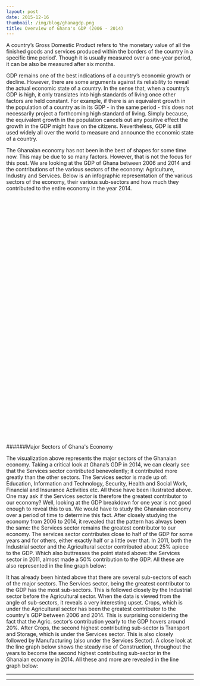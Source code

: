 ```yaml
---
layout: post
date: 2015-12-16
thumbnail: /img/blog/ghanagdp.png
title: Overview of Ghana's GDP (2006 - 2014)
---
```

A country’s Gross Domestic Product refers to ‘the monetary value of all the finished goods and services produced within the borders of the country in a specific time period’. Though it is usually measured over a one-year period, it can be also be measured after six months. 

GDP remains one of the best indications of a country’s economic growth or decline. However, there are some arguments against its reliability to reveal the actual economic state of a country. In the sense that, when a country’s GDP is high, it only translates into high standards of living once other factors are held constant. For example, if there is an equivalent growth in the population of a country as in its GDP - in the same period -  this does not necessarily project a forthcoming high standard of living. Simply because, the equivalent growth in the population cancels out any positive effect the growth in the GDP might have on the citizens. Nevertheless, GDP is still used widely all over the world to measure and announce the economic state of a country.

The Ghanaian economy has not been in the best of shapes for some time now. This may be due to so many factors. However, that is not the focus for this post. We are looking at the GDP of Ghana between 2006 and 2014 and the contributions of the various sectors of the economy: Agriculture, Industry and Services. Below is an infographic representation of the various sectors of the economy, their various sub-sectors and how much they contributed to the entire economy in the year 2014.  

<div id="chart" style="height:650px;"></div>

######Major Sectors of Ghana's Economy

The visualization above represents the major sectors of the Ghanaian economy. Taking a critical look at Ghana’s GDP in 2014, we can clearly see that the Services sector contributed benevolently; it contributed more greatly than the other sectors. The Services sector is made up of: Education, Information and Technology, Security, Health and Social Work, Financial and Insurance Activities etc. All these have been illustrated above. One may ask if the Services sector is therefore the greatest contributor to our economy? Well, looking at the GDP breakdown for one year is not good enough to reveal this to us. We would have to study the Ghanaian economy over a period of time to determine this fact. After closely studying the economy from 2006 to 2014, it revealed that the pattern has always been the same: the Services sector remains the greatest contributor to our economy. The services sector contributes close to half of the GDP for some years and for others, either exactly half or a little over that. In 2011, both the Industrial sector and the Agricultural sector contributed about 25% apiece to the GDP. Which also buttresses the point stated above: the Services sector in 2011, almost made a 50% contribution to the GDP. All these are also represented in the line graph below:

<div id="overall-gdp"></div>
It has already been hinted above that there are several sub-sectors of each of the major sectors. The Services sector, being the greatest contributor to the GDP has the most sub-sectors. This is followed closely by the Industrial sector before the Agricultural sector. When the data is viewed from the angle of sub-sectors, it reveals a very interesting upset. Crops, which is under the Agricultural sector has been the greatest contributor to the country's GDP between 2006 and 2014. This is surprising considering the fact that the Agric. sector’s contribution yearly to the GDP hovers around 20%. After Crops, the second highest contributing sub-sector is Transport and Storage, which is under the Services sector. This is also closely followed by Manufacturing (also under the Services Sector). A close look at the line graph below shows the steady rise of Construction, throughout the years to become the second highest contributing sub-sector in the Ghanaian economy in 2014. All these and more are revealed in the line graph below:

<div id="sector-gdp"></div>


<script src="http://www.d3plus.org/js/d3.js"></script>
<script src="http://www.d3plus.org/js/d3plus.js"></script>

<!-- create container element for visualization -->
<div id="overall-gdp"></div>
<hr />
<hr />
<div id="sector-gdp"></div>
<script>

  // sample data array
  var sample_data = [
    {"year": 2006, "name":"Crops", "details": "Details", "value": 21.3},
    {"year": 2007, "name":"Crops", "value": 20.3 },
    {"year": 2008, "name":"Crops", "value": 22.4},
    {"year": 2009, "name":"Crops", "value": 23.6 },
    {"year": 2010, "name":"Crops", "value": 21.7},
    {"year": 2011, "name":"Crops", "value": 19.1},
    {"year": 2012, "name":"Crops", "value": 17.2},
    {"year": 2013, "name":"Crops", "value": 17.4},
    {"year": 2014, "name":"Crops", "value": 16.8},
    {"year": 2006, "name":"Livestock", "value": 2.5},
    {"year": 2007, "name":"Livestock", "value": 2.3},
    {"year": 2008, "name":"Livestock", "value": 2.1},
    {"year": 2009, "name":"Livestock", "value": 2},
    {"year": 2010, "name":"Livestock", "value": 2},
    {"year": 2011, "name":"Livestock", "value": 1.8},
    {"year": 2012, "name":"Livestock", "value": 1.6},
    {"year": 2013, "name":"Livestock", "value": 1.4},
    {"year": 2014, "name":"Livestock", "value": 1.2},
    {"year": 2006, "name":"Forestry and Logging", "value": 4.1},
    {"year": 2007, "name":"Forestry and Logging", "value": 4.2},
    {"year": 2008, "name":"Forestry and Logging", "value": 3.7},
    {"year": 2009, "name":"Forestry and Logging", "value": 3.7},
    {"year": 2010, "name":"Forestry and Logging", "value": 3.7},
    {"year": 2011, "name":"Forestry and Logging", "value": 2.8},
    {"year": 2012, "name":"Forestry and Logging", "value": 2.6},
    {"year": 2013, "name":"Forestry and Logging", "value": 2.2},
    {"year": 2014, "name":"Forestry and Logging", "value": 2.3},
    {"year": 2006, "name":"Fishing", "value": 2.5},
    {"year": 2007, "name":"Fishing", "value": 2.3},
    {"year": 2008, "name":"Fishing", "value": 2.7},
    {"year": 2009, "name":"Fishing", "value": 2.5},
    {"year": 2010, "name":"Fishing", "value": 2.3},
    {"year": 2011, "name":"Fishing", "value": 1.7},
    {"year": 2012, "name":"Fishing", "value": 1.5},
    {"year": 2013, "name":"Fishing", "value": 1.4},
    {"year": 2014, "name":"Fishing", "value": 1.2},
    {"year": 2006, "name":"Mining and Quarrying", "value": 2.8},
    {"year": 2007, "name":"Mining and Quarrying", "value": 2.8},
    {"year": 2008, "name":"Mining and Quarrying", "value": 2.4},
    {"year": 2009, "name":"Mining and Quarrying", "value": 2.1},
    {"year": 2010, "name":"Mining and Quarrying", "value": 2.3},
    {"year": 2011, "name":"Mining and Quarrying", "value": 8.4},
    {"year": 2012, "name":"Mining and Quarrying", "value": 9.5},
    {"year": 2013, "name":"Mining and Quarrying", "value": 9.4},
    {"year": 2014, "name":"Mining and Quarrying", "value": 8}, 
    {"year": 2006, "name":"Manufacturing", "value": 10.2},
    {"year": 2007, "name":"Manufacturing", "value": 9.1},
    {"year": 2008, "name":"Manufacturing", "value": 7.9},
    {"year": 2009, "name":"Manufacturing", "value": 6.9},
    {"year": 2010, "name":"Manufacturing", "value": 6.8},
    {"year": 2011, "name":"Manufacturing", "value": 6.9},
    {"year": 2012, "name":"Manufacturing", "value": 5.8},
    {"year": 2013, "name":"Manufacturing", "value": 5.3},
    {"year": 2014, "name":"Manufacturing", "value": 4.9}, 
    {"year": 2006, "name":"Electricity", "value": 0.8},
    {"year": 2007, "name":"Electricity", "value": 0.6},
    {"year": 2008, "name":"Electricity", "value": 0.5},
    {"year": 2009, "name":"Electricity", "value": 0.5},
    {"year": 2010, "name":"Electricity", "value": 0.6},
    {"year": 2011, "name":"Electricity", "value": 0.5},
    {"year": 2012, "name":"Electricity", "value": 0.5},
    {"year": 2013, "name":"Electricity", "value": 0.4},
    {"year": 2014, "name":"Electricity", "value": 0.4}, 
    {"year": 2006, "name":"Water and Sewerage", "value": 1.3},
    {"year": 2007, "name":"Water and Sewerage", "value": 1},
    {"year": 2008, "name":"Water and Sewerage", "value": 0.8},
    {"year": 2009, "name":"Water and Sewerage", "value": 0.7},
    {"year": 2010, "name":"Water and Sewerage", "value": 0.8},
    {"year": 2011, "name":"Water and Sewerage", "value": 0.8},
    {"year": 2012, "name":"Water and Sewerage", "value": 0.7},
    {"year": 2013, "name":"Water and Sewerage", "value": 0.6},
    {"year": 2014, "name":"Water and Sewerage", "value": 0.5}, 
    {"year": 2006, "name":"Construction", "value": 5.7},
    {"year": 2007, "name":"Construction", "value": 7.2},
    {"year": 2008, "name":"Construction", "value": 8.7},
    {"year": 2009, "name":"Construction", "value": 8.8},
    {"year": 2010, "name":"Construction", "value": 8.5},
    {"year": 2011, "name":"Construction", "value": 8.9},
    {"year": 2012, "name":"Construction", "value": 11.5},
    {"year": 2013, "name":"Construction", "value": 12},
    {"year": 2014, "name":"Construction", "value": 12.7},    
    {"year": 2006, "name":"Trade Repair Of Vehicles, Household Goods", "value": 6.4},
    {"year": 2007, "name":"Trade Repair Of Vehicles, Household Goods", "value": 6.1},
    {"year": 2008, "name":"Trade Repair Of Vehicles, Household Goods", "value": 6},
    {"year": 2009, "name":"Trade Repair Of Vehicles, Household Goods", "value": 5.9},
    {"year": 2010, "name":"Trade Repair Of Vehicles, Household Goods", "value": 6.2},
    {"year": 2011, "name":"Trade Repair Of Vehicles, Household Goods", "value": 5.9},
    {"year": 2012, "name":"Trade Repair Of Vehicles, Household Goods", "value": 5.6},
    {"year": 2013, "name":"Trade Repair Of Vehicles, Household Goods", "value": 5.8},
    {"year": 2014, "name":"Trade Repair Of Vehicles, Household Goods", "value": 5.6},
    {"year": 2006, "name":"Hotels and Restaurants", "value": 5},
    {"year": 2007, "name":"Hotels and Restaurants", "value": 5.6},
    {"year": 2008, "name":"Hotels and Restaurants", "value": 6},
    {"year": 2009, "name":"Hotels and Restaurants", "value": 6.2},
    {"year": 2010, "name":"Hotels and Restaurants", "value": 6},
    {"year": 2011, "name":"Hotels and Restaurants", "value": 5.4},
    {"year": 2012, "name":"Hotels and Restaurants", "value": 4.8},
    {"year": 2013, "name":"Hotels and Restaurants", "value": 5.8},
    {"year": 2014, "name":"Hotels and Restaurants", "value": 5.6},
    {"year": 2006, "name":"Transport and Storage", "value": 13.2},
    {"year": 2007, "name":"Transport and Storage", "value": 13.1},
    {"year": 2008, "name":"Transport and Storage", "value": 11.4},
    {"year": 2009, "name":"Transport and Storage", "value": 10.5},
    {"year": 2010, "name":"Transport and Storage", "value": 10.6},
    {"year": 2011, "name":"Transport and Storage", "value": 10.7},
    {"year": 2012, "name":"Transport and Storage", "value": 11},
    {"year": 2013, "name":"Transport and Storage", "value": 11.2},
    {"year": 2014, "name":"Transport and Storage", "value": 12.3},  
    {"year": 2006, "name":"Information and communication", "value": 2.7},
    {"year": 2007, "name":"Information and communication", "value": 2.4},
    {"year": 2008, "name":"Information and communication", "value": 2.2},
    {"year": 2009, "name":"Information and communication", "value": 1.8},
    {"year": 2010, "name":"Information and communication", "value": 1.9},
    {"year": 2011, "name":"Information and communication", "value": 1.8},
    {"year": 2012, "name":"Information and communication", "value": 2.2},
    {"year": 2013, "name":"Information and communication", "value": 1.7},
    {"year": 2014, "name":"Information and communication", "value": 2.3},  
    {"year": 2006, "name":"Financial and Insurance Activities", "value": 2.7},
    {"year": 2007, "name":"Financial and Insurance Activities", "value": 3.4},
    {"year": 2008, "name":"Financial and Insurance Activities", "value": 3.8},
    {"year": 2009, "name":"Financial and Insurance Activities", "value": 4.3},
    {"year": 2010, "name":"Financial and Insurance Activities", "value": 5.2},
    {"year": 2011, "name":"Financial and Insurance Activities", "value": 4.4},
    {"year": 2012, "name":"Financial and Insurance Activities", "value": 4.7},
    {"year": 2013, "name":"Financial and Insurance Activities", "value": 6.5},
    {"year": 2014, "name":"Financial and Insurance Activities", "value": 8.4},  
    {"year": 2006, "name":"Real Estate, Professional, Administrative and Support Service activities", "value": 5.1},
    {"year": 2007, "name":"Real Estate, Professional, Administrative and Support Service activities", "value": 4.7},
    {"year": 2008, "name":"Real Estate, Professional, Administrative and Support Service activities", "value": 4.1},
    {"year": 2009, "name":"Real Estate, Professional, Administrative and Support Service activities", "value": 4.1},
    {"year": 2010, "name":"Real Estate, Professional, Administrative and Support Service activities", "value": 4.5},
    {"year": 2011, "name":"Real Estate, Professional, Administrative and Support Service activities", "value": 4.6},
    {"year": 2012, "name":"Real Estate, Professional, Administrative and Support Service activities", "value": 4.8},
    {"year": 2013, "name":"Real Estate, Professional, Administrative and Support Service activities", "value": 3.9},
    {"year": 2014, "name":"Real Estate, Professional, Administrative and Support Service activities", "value": 3.6},  
    {"year": 2006, "name":"Education", "value": 3.7},
    {"year": 2007, "name":"Education", "value": 3.9},
    {"year": 2008, "name":"Education", "value": 3.9},
    {"year": 2009, "name":"Education", "value": 4.2},
    {"year": 2010, "name":"Education", "value": 4.3},
    {"year": 2011, "name":"Education", "value": 4.1},
    {"year": 2012, "name":"Education", "value": 4.3},
    {"year": 2013, "name":"Education", "value": 3.6},
    {"year": 2014, "name":"Education", "value": 3.6},
    {"year": 2006, "name":"ealth And Social Work", "value": 1.4},
    {"year": 2007, "name":"ealth And Social Work", "value": 1.4},
    {"year": 2008, "name":"ealth And Social Work", "value": 1.3},
    {"year": 2009, "name":"ealth And Social Work", "value": 1.4},
    {"year": 2010, "name":"ealth And Social Work", "value": 1.6},
    {"year": 2011, "name":"ealth And Social Work", "value": 1.3},
    {"year": 2012, "name":"ealth And Social Work", "value": 1.3},
    {"year": 2013, "name":"ealth And Social Work", "value": 1.1},
    {"year": 2014, "name":"ealth And Social Work", "value": 1},        
    {"year": 2006, "name":"Community, Social & Personal Service Activitiesk", "value": 3.7},
    {"year": 2007, "name":"Community, Social & Personal Service Activitiesk", "value": 3.7},
    {"year": 2008, "name":"Community, Social & Personal Service Activitiesk", "value": 3.6},
    {"year": 2009, "name":"Community, Social & Personal Service Activitiesk", "value": 3.7},
    {"year": 2010, "name":"Community, Social & Personal Service Activitiesk", "value": 4},
    {"year": 2011, "name":"Community, Social & Personal Service Activitiesk", "value": 3.9},
    {"year": 2012, "name":"Community, Social & Personal Service Activitiesk", "value": 3.7},
    {"year": 2013, "name":"Community, Social & Personal Service Activitiesk", "value": 4.3},
    {"year": 2014, "name":"Community, Social & Personal Service Activitiesk", "value": 4.1},                 
  ]



	var htmlButton = "<h2 id='tooltip-header'>Some More Details</h3><hr />";

                              


  // instantiate d3plus
  var visualization = d3plus.viz()
    .container("#sector-gdp")  // container DIV to hold the visualization
    .data(sample_data)  // data to use with the visualization
    .type("line")       // visualization type
    .title("Break Down of Sub Sectors")
    .id("name")         // key for which our data is unique on
    .text("name")       // key to use for display text
    .height(400)
    .y("value")         // key to use for y-axis
    .x("year")          // key to use for x-axis
		.format({
	      		"text": function(text, key) {
	        	    if (text === "value") {
			          return "Value";
			        }
	 		        else {
	 		          return d3plus.string.title(text, key);
	 		        }
	        
	      		},
		      	"number": function(number, key) {
		          var formatted = d3plus.number.format(number, key)
		          if (key.key === "value") {
		        	return formatted + " %"
		          }
		          else {
		            return formatted
		          }
		          
		        }
			})
    .draw()             // finally, draw the visualization!

</script>

<script>

  // sample data array
  var sample_data = [
    {"year": 2006, "name":"Agriculture", "details": "Details", "value": 30.4},
    {"year": 2007, "name":"Agriculture", "value": 29.1 },
    {"year": 2008, "name":"Agriculture", "value": 31.0},
    {"year": 2009, "name":"Agriculture", "value": 31.8 },
    {"year": 2010, "name":"Agriculture", "value": 29.8},
    {"year": 2011, "name":"Agriculture", "value": 25.3},
    {"year": 2012, "name":"Agriculture", "value": 22.9},
    {"year": 2013, "name":"Agriculture", "value": 22.4},
    {"year": 2014, "name":"Agriculture", "value": 21.5},
    {"year": 2006, "name":"Services", "value": 48.8},
		{"year": 2007, "name":"Services", "value": 50.2},
		{"year": 2008, "name":"Services", "value": 48.6},
		{"year": 2009, "name":"Services", "value": 49.2},
    {"year": 2010, "name":"Services", "value": 51.1},
		{"year": 2011, "name":"Services", "value": 49.1},
    {"year": 2012, "name":"Services", "value": 49.1},
    {"year": 2013, "name":"Services", "value": 49.8},
    {"year": 2014, "name":"Services", "value": 51.9},
    {"year": 2006, "name":"Industry", "value": 20.8},
    {"year": 2007, "name":"Industry", "value": 20.7},
    {"year": 2008, "name":"Industry", "value": 20.4},
    {"year": 2009, "name":"Industry", "value": 19.0},
    {"year": 2010, "name":"Industry", "value": 19.1},
    {"year": 2011, "name":"Industry", "value": 25.6},
    {"year": 2012, "name":"Industry", "value": 28.0},
    {"year": 2013, "name":"Industry", "value": 27.8},
		{"year": 2014, "name":"Industry", "value": 26.6},
    ]


  // instantiate d3plus
  var visualization = d3plus.viz()
    .container("#overall-gdp")  // container DIV to hold the visualization
    .data(sample_data)  // data to use with the visualization
    .type("line")       // visualization type
    .title("Contribution of Major Economic Sectors")
    .id("name")  
    .height(400)      // key for which our data is unique on
    .text("name")       // key to use for display text
    .y("value")         // key to use for y-axis
    .x("year")          // key to use for x-axis
		.format({
	      		"text": function(text, key) {
	        	    if (text === "value") {
			          return "Value";
			        }
	 		        else {
	 		          return d3plus.string.title(text, key);
	 		        }
	        
	      		},
		      	"number": function(number, key) {
		          var formatted = d3plus.number.format(number, key)
		          if (key.key === "value") {
		        	return formatted + " %"
		          }
		          else {
		            return formatted
		          }
		          
		        }
			})
    .draw()             // finally, draw the visualization!

</script>



<script>

var margin = 20,
    diameter = 650;

var color = d3.scale.linear()
    .domain([-1, 5])
    .range(["#ccc", "#cc0000"])
    .interpolate(d3.interpolateHcl);

var pack = d3.layout.pack()
    .padding(2)
    .size([diameter - margin, diameter - margin])
    .value(function(d) { return d.size; })

var svg = d3.select("#chart").append("svg")
    .attr("width", diameter)
    .attr("height", diameter)
  .append("g")
    .attr("transform", "translate(" + diameter / 2 + "," + diameter / 2 + ")");

d3.json("/js/gdpdata.json", function(error, root) {
  if (error) throw error;

  var focus = root,
      nodes = pack.nodes(root),
      view;

  var circle = svg.selectAll("circle")
      .data(nodes)
    .enter().append("circle")
      .attr("class", function(d) { return d.parent ? d.children ? "node" : "node node--leaf" : "node node--root"; })
      .style("fill", function(d) { return d.children ? color(d.depth) : null; })
      .on("click", function(d) { if (focus !== d) zoom(d), d3.event.stopPropagation(); });

  var text = svg.selectAll("text")
      .data(nodes)
    .enter().append("text")
      .attr("class", "label")
      .style("fill-opacity", function(d) { return d.parent === root ? 1 : 0; })
      .style("display", function(d) { return d.parent === root ? "inline" : "none"; })
      .text(function(d) { return d.name; });

  var node = svg.selectAll("circle,text");

  d3.select("#chart")
      .style("background", color(-1))
      .on("click", function() { zoom(root); });

  zoomTo([root.x, root.y, root.r * 2 + margin]);

  function zoom(d) {
    var focus0 = focus; focus = d;

    var transition = d3.transition()
        .duration(d3.event.altKey ? 7500 : 750)
        .tween("zoom", function(d) {
          var i = d3.interpolateZoom(view, [focus.x, focus.y, focus.r * 2 + margin]);
          return function(t) { zoomTo(i(t)); };
        });

    transition.selectAll("text")
      .filter(function(d) { return d.parent === focus || this.style.display === "inline"; })
        .style("fill-opacity", function(d) { return d.parent === focus ? 1 : 0; })
        .each("start", function(d) { if (d.parent === focus) this.style.display = "inline"; })
        .each("end", function(d) { if (d.parent !== focus) this.style.display = "none"; });
  }

  function zoomTo(v) {
    var k = diameter / v[2]; view = v;
    node.attr("transform", function(d) { return "translate(" + (d.x - v[0]) * k + "," + (d.y - v[1]) * k + ")"; });
    circle.attr("r", function(d) { return d.r * k; });
  }
});

d3.select(self.frameElement).style("height", diameter + "px");

</script>
































































